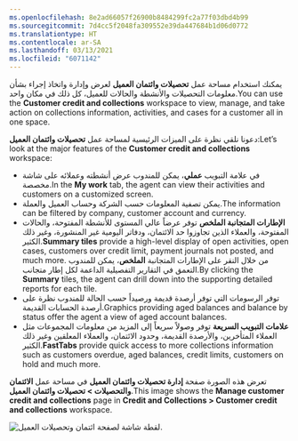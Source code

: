 ```yaml
---
ms.openlocfilehash: 8e2ad66057f26900b8484299fc2a77f03dbd4b99
ms.sourcegitcommit: 7d4cc5f2048fa309552e39da447684b1d06d0772
ms.translationtype: HT
ms.contentlocale: ar-SA
ms.lasthandoff: 03/13/2021
ms.locfileid: "6071142"
---
```

<span data-ttu-id="0155c-101">يمكنك استخدام مساحة عمل **تحصيلات وائتمان العميل** لعرض وإدارة واتخاذ إجراء بشأن معلومات التحصيلات والأنشطة والحالات للعميل، كل ذلك في مكان واحد.</span><span class="sxs-lookup"><span data-stu-id="0155c-101">You can use the **Customer credit and collections** workspace to view, manage, and take action on collections information, activities, and cases for a customer all in one space.</span></span>

<span data-ttu-id="0155c-102">دعونا نلقي نظرة على الميزات الرئيسية لمساحة عمل **تحصيلات وائتمان العميل**:</span><span class="sxs-lookup"><span data-stu-id="0155c-102">Let’s look at the major features of the **Customer credit and collections** workspace:</span></span>

- <span data-ttu-id="0155c-103">في علامة التبويب **عملي**، يمكن للمندوب عرض أنشطته وعملائه على شاشة مخصصة.</span><span class="sxs-lookup"><span data-stu-id="0155c-103">In the **My work** tab, the agent can view their activities and customers on a customized screen.</span></span>
- <span data-ttu-id="0155c-104">يمكن تصفية المعلومات حسب الشركة وحساب العميل والعملة.</span><span class="sxs-lookup"><span data-stu-id="0155c-104">The information can be filtered by company, customer account and currency.</span></span>
- <span data-ttu-id="0155c-105">**الإطارات المتجانبة الملخص** توفر عرضاً عالي المستوى للأنشطة المفتوحة، والحالات المفتوحة، والعملاء الذين تجاوزوا حد الائتمان، ودفاتر اليومية غير المنشورة، وغير ذلك الكثير.</span><span class="sxs-lookup"><span data-stu-id="0155c-105">**Summary tiles** provide a high-level display of open activities, open cases, customers over credit limit, payment journals not posted, and much more.</span></span> <span data-ttu-id="0155c-106">من خلال النقر على الإطارات المتجانبة **الملخص**، يمكن للمندوب التعمق في التقارير التفصيلية الداعمة لكل إطار متجانب.</span><span class="sxs-lookup"><span data-stu-id="0155c-106">By clicking the **Summary** tiles, the agent can drill down into the supporting detailed reports for each tile.</span></span>
- <span data-ttu-id="0155c-107">توفر الرسومات التي توفر أرصدة قديمة ورصيداً حسب الحالة للمندوب نظرة على أرصدة الحسابات القديمة.</span><span class="sxs-lookup"><span data-stu-id="0155c-107">Graphics providing aged balances and balance by status offer the agent a view of aged account balances.</span></span>
- <span data-ttu-id="0155c-108">**علامات التبويب السريعة** توفر وصولاً سريعاً إلى المزيد من معلومات المجموعات مثل العملاء المتأخرين، والأرصدة القديمة، وحدود الائتمان، والعملاء المعلقين وغير ذلك الكثير.</span><span class="sxs-lookup"><span data-stu-id="0155c-108">**FastTabs** provide quick access to more collections information such as customers overdue, aged balances, credit limits, customers on hold and much more.</span></span>

<span data-ttu-id="0155c-109">تعرض هذه الصورة صفحة **إدارة تحصيلات وائتمان العميل** في مساحة عمل **الائتمان والتحصيلات > تحصيلات وائتمان العميل**.</span><span class="sxs-lookup"><span data-stu-id="0155c-109">This image shows the **Manage customer credit and collections** page in **Credit and Collections > Customer credit and collections** workspace.</span></span>

![‎لقطة شاشة لصفحة ائتمان وتحصيلات العميل.](../media/manage-customer-credit-collections.png)
